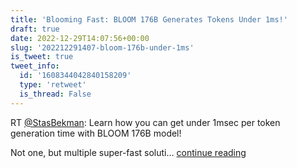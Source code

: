 ```yaml
---
title: 'Blooming Fast: BLOOM 176B Generates Tokens Under 1ms!'
draft: true
date: 2022-12-29T14:07:56+00:00
slug: '202212291407-bloom-176b-under-1ms'
is_tweet: true
tweet_info:
  id: '1608344042840158209'
  type: 'retweet'
  is_thread: False
---
```




RT [@StasBekman](https://x.com/StasBekman): Learn how you can get under 1msec per token generation time with BLOOM 176B model!

Not one, but multiple super-fast soluti… [continue reading](https://x.com/sytelus/status/1608344042840158209)
